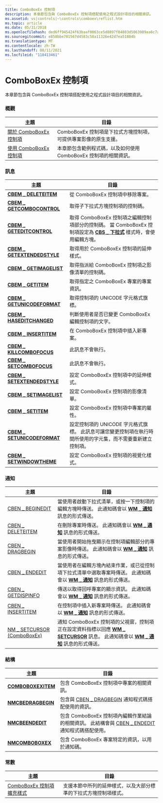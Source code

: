 ```yaml
---
title: ComboBoxEx 控制項
description: 本章節包含與 ComboBoxEx 控制項搭配使用之程式設計項目的相關資訊。
ms.assetid: vs|controls|~\controls\comboex\reflist.htm
ms.topic: article
ms.date: 05/31/2018
ms.openlocfilehash: ded6ff945424f63baaf0063ce5d8897f84883d5063989aa6c7a9fb1a4f76a704
ms.sourcegitcommit: e858bbe701567d4583c50a11326e42d7ea51804b
ms.translationtype: MT
ms.contentlocale: zh-TW
ms.lasthandoff: 08/11/2021
ms.locfileid: "118413461"
---
```

# <a name="comboboxex-control"></a>ComboBoxEx 控制項

本章節包含與 ComboBoxEx 控制項搭配使用之程式設計項目的相關資訊。

### <a name="overviews"></a>概觀



| 主題                                                | 目錄                                                                                           |
|------------------------------------------------------|----------------------------------------------------------------------------------------------------|
| [關於 ComboBoxEx 控制項](comboboxex-controls.md) | ComboBoxEx 控制項是下拉式方塊控制項，可提供專案影像的原生支援。<br/> |
| [使用 ComboBoxEx 控制項](using-comboboxex.md)    | 本章節包含範例程式碼，以及如何使用 ComboBoxEx 控制項的相關資訊。<br/> |



 

### <a name="messages"></a>訊息



| 主題                                                   | 目錄                                                                                                                                                                                                   |
|---------------------------------------------------------|------------------------------------------------------------------------------------------------------------------------------------------------------------------------------------------------------------|
| [**CBEM \_ DELETEITEM**](cbem-deleteitem.md)             | 從 ComboBoxEx 控制項中移除專案。 <br/>                                                                                                                                                     |
| [**CBEM \_ GETCOMBOCONTROL**](cbem-getcombocontrol.md)   | 取得子下拉式方塊控制項的控制碼。 <br/>                                                                                                                                                |
| [**CBEM \_ GETEDITCONTROL**](cbem-geteditcontrol.md)     | 取得 ComboBoxEx 控制項之編輯控制項部分的控制碼。 當 ComboBoxEx 控制項設定為 [**CBS \_ 下拉式**](combo-box-styles.md) 樣式時，會使用編輯方塊。 <br/> |
| [**CBEM \_ GETEXTENDEDSTYLE**](cbem-getextendedstyle.md) | 取得用於 ComboBoxEx 控制項的延伸樣式。 <br/>                                                                                                                             |
| [**CBEM \_ GETIMAGELIST**](cbem-getimagelist.md)         | 取得指派給 ComboBoxEx 控制項之影像清單的控制碼。 <br/>                                                                                                                             |
| [**CBEM \_ GETITEM**](cbem-getitem.md)                   | 取得指定之 ComboBoxEx 專案的專案資訊。<br/>                                                                                                                                              |
| [**CBEM \_ GETUNICODEFORMAT**](cbem-getunicodeformat.md) | 取得控制項的 UNICODE 字元格式旗標。 <br/>                                                                                                                                        |
| [**CBEM \_ HASEDITCHANGED**](cbem-haseditchanged.md)     | 判斷使用者是否已變更 ComboBoxEx 編輯控制項的文字。<br/>                                                                                                                  |
| [**CBEM \_ INSERTITEM**](cbem-insertitem.md)             | 在 ComboBoxEx 控制項中插入新專案。 <br/>                                                                                                                                                    |
| [**CBEM \_ KILLCOMBOFOCUS**](cbem-killcombofocus.md)     | 此訊息不會執行。 <br/>                                                                                                                                                               |
| [**CBEM \_ SETCOMBOFOCUS**](cbem-setcombofocus.md)       | 此訊息不會執行。 <br/>                                                                                                                                                               |
| [**CBEM \_ SETEXTENDEDSTYLE**](cbem-setextendedstyle.md) | 設定 ComboBoxEx 控制項中的延伸樣式。 <br/>                                                                                                                                              |
| [**CBEM \_ SETIMAGELIST**](cbem-setimagelist.md)         | 設定 ComboBoxEx 控制項的影像清單。 <br/>                                                                                                                                                   |
| [**CBEM \_ SETITEM**](cbem-setitem.md)                   | 設定 ComboBoxEx 控制項中專案的屬性。 <br/>                                                                                                                                       |
| [**CBEM \_ SETUNICODEFORMAT**](cbem-setunicodeformat.md) | 設定控制項的 UNICODE 字元格式旗標。 此訊息可讓您變更控制項在執行時間所使用的字元集，而不需要重新建立控制項。 <br/>      |
| [**CBEM \_ SETWINDOWTHEME**](cbem-setwindowtheme.md)     | 設定 ComboBoxEx 控制項的視覺化樣式。<br/>                                                                                                                                                  |



 

### <a name="notifications"></a>通知



| 主題                                                      | 目錄                                                                                                                                                                                                                                                     |
|------------------------------------------------------------|--------------------------------------------------------------------------------------------------------------------------------------------------------------------------------------------------------------------------------------------------------------|
| [CBEN \_ BEGINEDIT](cben-beginedit.md)                      | 當使用者啟動下拉式清單，或按一下控制項的編輯方塊時傳送。 此通知碼會以 [**WM \_ 通知**](wm-notify.md) 訊息的形式傳送。 <br/>                                                                    |
| [CBEN \_ DELETEITEM](cben-deleteitem.md)                    | 在刪除專案時傳送。 此通知碼會以 [**WM \_ 通知**](wm-notify.md) 訊息的形式傳送。 <br/>                                                                                                                     |
| [CBEN \_ DRAGBEGIN](cben-dragbegin.md)                      | 當使用者開始拖曳顯示在控制項編輯部分的專案影像時傳送。 此通知碼會以 [**WM \_ 通知**](wm-notify.md) 訊息的形式傳送。 <br/>                                                  |
| [CBEN \_ ENDEDIT](cben-endedit.md)                          | 當使用者在編輯方塊內結束作業，或已從控制項下拉式清單中選取專案時傳送。 此通知碼會以 [**WM \_ 通知**](wm-notify.md) 訊息的形式傳送。<br/>                             |
| [CBEN \_ GETDISPINFO](cben-getdispinfo.md)                  | 傳送以取得回呼專案的顯示資訊。 此通知碼會以 [**WM \_ 通知**](wm-notify.md) 訊息的形式傳送。 <br/>                                                                                             |
| [CBEN \_ INSERTITEM](cben-insertitem.md)                    | 在控制項中插入新專案時傳送。 此通知碼會以 [**WM \_ 通知**](wm-notify.md) 訊息的形式傳送。 <br/>                                                                                                  |
| [NM \_ SETCURSOR (ComboBoxEx) ](nm-setcursor-comboboxex-.md) | 通知 ComboBoxEx 控制項的父視窗，控制項正在設定資料指標以回應 [**WM \_ SETCURSOR**](/windows/desktop/menurc/wm-setcursor) 訊息。 此通知碼會以 [**WM \_ 通知**](wm-notify.md) 訊息的形式傳送。 <br/> |



 

### <a name="structures"></a>結構



| 主題                                    | 目錄                                                                                                                                                                                     |
|------------------------------------------|----------------------------------------------------------------------------------------------------------------------------------------------------------------------------------------------|
| [**COMBOBOXEXITEM**](/windows/win32/api/commctrl/ns-commctrl-comboboxexitema) | 包含 ComboBoxEx 控制項中專案的相關資訊。<br/>                                                                                                                       |
| [**NMCBEDRAGBEGIN**](/windows/desktop/api/Commctrl/ns-commctrl-nmcbedragbegina) | 包含與 [CBEN \_ DRAGBEGIN](cben-dragbegin.md) 通知程式碼搭配使用的資訊。 <br/>                                                                                      |
| [**NMCBEENDEDIT**](/windows/desktop/api/Commctrl/ns-commctrl-nmcbeendedita)     | 包含 ComboBoxEx 控制項內編輯作業結論的相關資訊。 此結構會與 [CBEN \_ ENDEDIT](cben-endedit.md) 通知程式碼搭配使用。 <br/> |
| [**NMCOMBOBOXEX**](/windows/desktop/api/Commctrl/ns-commctrl-nmcomboboxexa)     | 包含 ComboBoxEx 專案特定的資訊，以用於通知碼。 <br/>                                                                                               |



 

### <a name="constants"></a>常數



| 主題                                                                        | 目錄                                                                                                                  |
|------------------------------------------------------------------------------|---------------------------------------------------------------------------------------------------------------------------|
| [ComboBoxEx 控制項擴充樣式](comboboxex-control-extended-styles.md) | 支援本節中所列的延伸樣式，以及大部分標準的下拉式方塊控制項樣式。<br/> |



 

 

